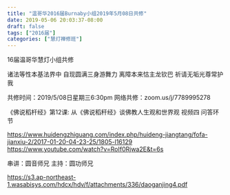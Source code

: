 ```yaml
---
title: "温哥华2016届Burnaby小组2019年5月08日共修"
date: 2019-05-06 20:03:37-08:00
draft: false
tags: ["2016届"]
categories: ["慧灯禅修班"]
---
```

16届温哥华慧灯小组共修

诸法等性本基法界中 
自现圆满三身游舞力
离障本来怙主龙钦巴 
祈请无垢光尊常护我 

共修时间：2019/5/08日星期三6:30pm
网络共修：zoom.us/j/7789995278 

《佛说稻杆经》第12课:  从《佛说稻秆经》谈佛教人生观和世界观 
 视频四  问答环节

https://www.huidengzhiguang.com/index.php/huideng-jiangtang/fofa-jianxiu-2/2017-01-20-04-23-25/1805-l16129
https://www.youtube.com/watch?v=RoIf0Rjwa2E&t=6s

串讲：圆音师兄
主持：圆功师兄

 https://s3.ap-northeast-1.wasabisys.com/hdcx/hdv/f/attachments/336/daoganjing4.pdf
